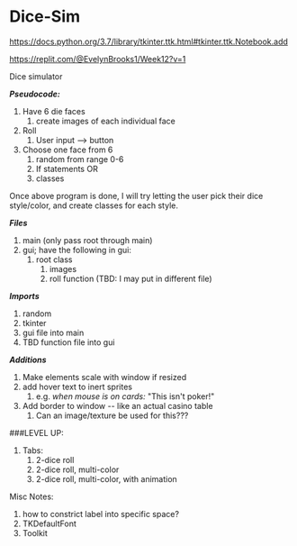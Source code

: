 # Dice-Sim

https://docs.python.org/3.7/library/tkinter.ttk.html#tkinter.ttk.Notebook.add

https://replit.com/@EvelynBrooks1/Week12?v=1

Dice simulator

***Pseudocode:***

1. Have 6 die faces
   1. create images of each individual face
2. Roll
   1. User input --> button
3. Choose one face from 6
   1. random from range 0-6
   2. If statements OR
   3. classes


Once above program is done, I will try letting the user pick their dice style/color, and create classes for each style.

***Files***
1. main (only pass root through main)
2. gui; have the following in gui:
   1. root class
      1. images
      2. roll function (TBD: I may put in different file)

***Imports***
1. random
2. tkinter
3. gui file into main
4. TBD function file into gui


***Additions***
1. Make elements scale with window if resized
2. add hover text to inert sprites
   1. e.g. *when mouse is on cards:* "This isn't poker!"
3. Add border to window -- like an actual casino table
   1. Can an image/texture be used for this???

###LEVEL UP:

1. Tabs:
   1. 2-dice roll
   2. 2-dice roll, multi-color
   3. 2-dice roll, multi-color, with animation

Misc Notes:
1. how to constrict label into specific space?
2. TKDefaultFont
3. Toolkit